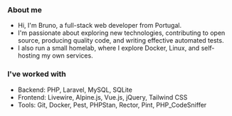 ### About me

- Hi, I'm Bruno, a full-stack web developer from Portugal.
- I'm passionate about exploring new technologies, contributing to open source, producing quality code, and writing effective automated tests.
- I also run a small homelab, where I explore Docker, Linux, and self-hosting my own services.

### I've worked with

- Backend: PHP, Laravel, MySQL, SQLite
- Frontend: Livewire, Alpine.js, Vue.js, jQuery, Tailwind CSS
- Tools: Git, Docker, Pest, PHPStan, Rector, Pint, PHP_CodeSniffer
